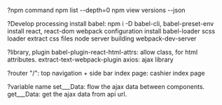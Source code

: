?npm command
npm list --depth=0
npm view <package name> versions --json


?Develop processing
install babel:
  npm i -D babel-cli, babel-preset-env
install react, react-dom
webpack configuration
  install babel-loader
  scss loader
  extract css files
node server building
webpack-dev-server

?library, plugin
babel-plugin-react-html-attrs: allow class, for html attributes.
extract-text-webpack-plugin
axios: ajax library

?router
"/": top navigation + side bar
index page: cashier index page

?variable name
set___Data: flow the ajax data between components.
get___Data: get the ajax data from api url.
